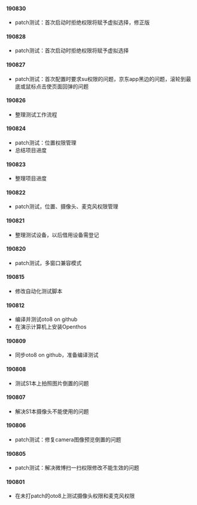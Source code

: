 #### 190830

- patch测试：首次启动时拒绝权限将赋予虚拟选择，修正版

#### 190828

- patch测试：首次启动时拒绝权限将赋予虚拟选择

#### 190827

- patch测试：首次配置时要求su权限的问题，京东app黑边的问题，滚轮到最底或鼠标点击使页面回弹的问题

#### 190826

- 整理测试工作流程

#### 190824

- patch测试：位置权限管理
- 总结项目进度

#### 190823

- 整理项目进度

#### 190822

- patch测试，位置、摄像头、麦克风权限管理

#### 190821

- 整理测试设备，以后借用设备需登记

#### 190820

- patch测试，多窗口兼容模式

#### 190815

- 修改自动化测试脚本

#### 190812

- 编译并测试oto8 on github
- 在演示计算机上安装Openthos

#### 190809

- 同步oto8 on github，准备编译测试

#### 190808

- 测试S1本上拍照图片倒置的问题

#### 190807

- 解决S1本摄像头不能使用的问题

#### 190806

- patch测试：修复camera图像预览倒置的问题

#### 190805

- patch测试：解决微博扫一扫权限修改不能生效的问题

#### 190801

- 在未打patch的oto8上测试摄像头权限和麦克风权限

